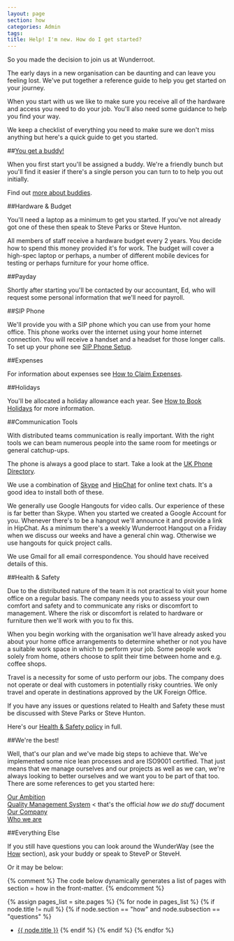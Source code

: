 ```yaml
---
layout: page
section: how
categories: Admin
tags:
title: Help! I'm new. How do I get started?
---
```

So you made the decision to join us at Wunderroot.

The early days in a new organisation can be daunting and can leave you feeling lost. We've put together a reference guide to help you get started on your journey.

When you start with us we like to make sure you receive all of the hardware and access you need to do your job. You'll also need some guidance to help you find your way.

We keep a checklist of everything you need to make sure we don't miss anything but here's a quick guide to get you started.

##[You get a buddy!](/how/new-starter/buddies/)

When you first start you'll be assigned a buddy. We're a friendly bunch but you'll find it easier if there's a single person you can turn to to help you out initially.

Find out [more about buddies](/how/new-starter/buddies/).

##Hardware & Budget

You'll need a laptop as a minimum to get you started. If you've not already got one of these then speak to Steve Parks or Steve Hunton.

All members of staff receive a hardware budget every 2 years. You decide how to spend this money provided it's for work. The budget will cover a high-spec laptop or perhaps, a number of different mobile devices for testing or perhaps furniture for your home office.

##Payday

Shortly after starting you'll be contacted by our accountant, Ed, who will request some personal information that we'll need for payroll.

##SIP Phone

We'll provide you with a SIP phone which you can use from your home office. This phone works over the internet using your home internet connection. You will receive a handset and a headset for those longer calls. To set up your phone see <a href="http://way.wunder.co.uk/how/sip-phone-setup/">SIP Phone Setup</a>.

##Expenses

For information about expenses see [How to Claim Expenses](http://way.wunder.co.uk/how/how-claim-expenses/).


##Holidays

You'll be allocated a holiday allowance each year. See <a href="http://way.wunder.co.uk/how/how-to-book-holidays/">How to Book Holidays</a> for more information.

##Communication Tools

With distributed teams communication is really important. With the right tools we can beam numerous people into the same room for meetings or general catchup-ups.

The phone is always a good place to start. Take a look at the <a href="http://way.wunder.co.uk/who/wr-phone-directory/">UK Phone Directory</a>.

We use a combination of <a href="http://www.skype.com/en/">Skype</a> and <a href="https://www.hipchat.com">HipChat</a> for online text chats. It's a good idea to install both of these. 

We generally use Google Hangouts for video calls. Our experience of these is far better than Skype. When you started we created a Google Account for you. Whenever there's to be a hangout we'll announce it and provide a link in HipChat. As a minimum there's a weekly Wunderroot Hangout on a Friday when we discuss our weeks and have a general chin wag. Otherwise we use hangouts for quick project calls.

We use Gmail for all email correspondence. You should have received details of this. 

##Health & Safety

Due to the distributed nature of the team it is not practical to visit your home office on a regular basis. The company needs you to assess your own comfort and safety and to communicate any risks or discomfort to management. Where the risk or discomfort is related to hardware or furniture then we'll work with you to fix this.

When you begin working with the organisation we'll have already asked you about your home office arrangements to determine whether or not you have a suitable work space in which to perform your job. Some people work solely from home, others choose to split their time between home and e.g. coffee shops.

Travel is a necessity for some of usto perform our jobs. The company does not operate or deal with customers in potentially risky countries. We only travel and operate in destinations approved by the UK Foreign Office.

If you have any issues or questions related to Health and Safety these must be discussed with Steve Parks or Steve Hunton.

Here's our <a href="http://way.wunder.co.uk/company/health-and-safety/">Health & Safety policy</a> in full.


##We're the best!

Well, that's our plan and we've made big steps to achieve that. We've implemented some nice lean processes and are ISO9001 certified. That just means that we manage ourselves and our projects as well as we can, we're always looking to better ourselves and we want you to be part of that too. There are some references to get you started here:

<a href="http://way.wunder.co.uk/company/ambition/">Our Ambition</a><br/>
<a href="http://way.wunder.co.uk/project-delivery/qms/">Quality Management System</a> < that's the official *how we do stuff* document<br/>
<a href="http://way.wunder.co.uk/company/">Our Company</a><br/>
<a href="http://way.wunder.co.uk/who/">Who we are</a>

##Everything Else

If you still have questions you can look around the WunderWay (see the <a href="http://way.wunder.co.uk/how/">How</a> section), ask your buddy or speak to SteveP or SteveH.

Or it may be below:

{% comment %}
  The code below dynamically generates a list of pages with
  section = how in the front-matter.
{% endcomment %}

{% assign pages_list = site.pages %}
{% for node in pages_list %}
  {% if node.title != null %}
    {% if node.section == "how" and node.subsection == "questions" %}
- <a class="section-list" href="{{ node.url }}">{{ node.title }}</a>
    {% endif %}
  {% endif %}
{% endfor %}